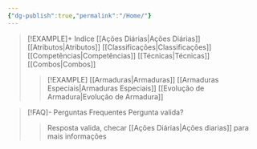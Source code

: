 ```yaml
---
{"dg-publish":true,"permalink":"/Home/"}
---
```




> [!EXAMPLE]+ Indice
> [[Ações Diárias\|Ações Diárias]]
> [[Atributos\|Atributos]]
> [[Classificações\|Classificações]]
> [[Competências\|Competências]]
> [[Técnicas\|Técnicas]]
> [[Combos\|Combos]]
> > [!EXAMPLE] [[Armaduras\|Armaduras]]
> > [[Armaduras Especiais\|Armaduras Especiais]]
> > [[Evolução de Armadura\|Evolução de Armadura]]

> [!FAQ]- Perguntas Frequentes
> Pergunta valida?
> >Resposta valida, checar [[Ações Diárias\|Ações diarias]] para mais informações



<script src="https://giscus.app/client.js"
        data-repo="Pl1z3r/suvantagi-wiki"
        data-repo-id="R_kgDONYZixw"
        data-category="Wiki Comments"
        data-category-id="DIC_kwDONYZix84Ck34K"
        data-mapping="pathname"
        data-strict="1"
        data-reactions-enabled="1"
        data-emit-metadata="0"
        data-input-position="top"
        data-theme="preferred_color_scheme"
        data-lang="pt"
        data-loading="lazy"
        crossorigin="anonymous"
        async>
</script>